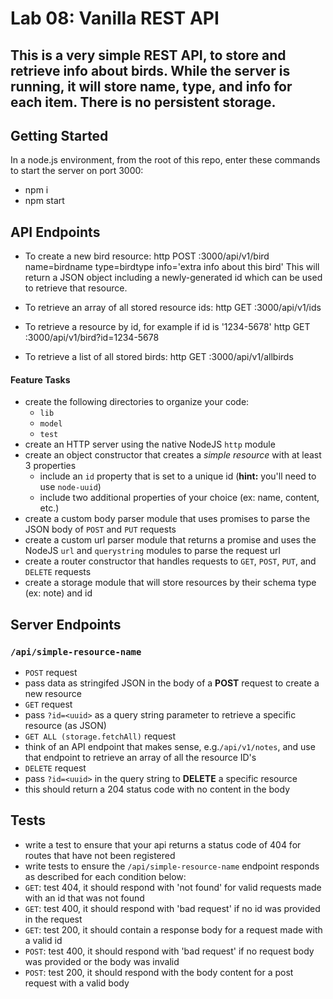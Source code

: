 Lab 08: Vanilla REST API
======

## This is a very simple REST API, to store and retrieve info about birds. While the server is running, it will store name, type, and info for each item. There is no persistent storage.

## Getting Started
In a node.js environment, from the root of this repo, enter these commands to start the server on port 3000:
* npm i
* npm start

## API Endpoints

* To create a new bird resource:
 http POST :3000/api/v1/bird name=birdname type=birdtype info='extra info about this bird'
 This will return a JSON object including a newly-generated id which can be used to retrieve that resource.
 
 * To retrieve an array of all stored resource ids: 
 http GET :3000/api/v1/ids
 
* To retrieve a resource by id, for example if id is '1234-5678'
http GET :3000/api/v1/bird?id=1234-5678

* To retrieve a list of all stored birds:
http GET :3000/api/v1/allbirds


#### Feature Tasks
* create the following directories to organize your code:
  * `lib`
  * `model`
  * `test`
* create an HTTP server using the native NodeJS `http` module
* create an object constructor that creates a _simple resource_ with at least 3 properties
  * include an `id` property that is set to a unique id (**hint:** you'll need to use `node-uuid`)
  * include two additional properties of your choice (ex: name, content, etc.)
* create a custom body parser module that uses promises to parse the JSON body of `POST` and `PUT` requests
* create a custom url parser module that returns a promise and uses the NodeJS `url` and `querystring` modules to parse the request url
* create a router constructor that handles requests to `GET`, `POST`, `PUT`, and `DELETE` requests
* create a storage module that will store resources by their schema type (ex: note) and id

## Server Endpoints
### `/api/simple-resource-name`
* `POST` request
 * pass data as stringifed JSON in the body of a **POST** request to create a new resource
* `GET` request
 * pass `?id=<uuid>` as a query string parameter to retrieve a specific resource (as JSON)
 * `GET ALL (storage.fetchAll)` request
 * think of an API endpoint that makes sense, e.g.`/api/v1/notes`, and use that endpoint to retrieve an array of all the resource ID's
* `DELETE` request
 * pass `?id=<uuid>` in the query string to **DELETE** a specific resource
 * this should return a 204 status code with no content in the body

## Tests
* write a test to ensure that your api returns a status code of 404 for routes that have not been registered
* write tests to ensure the `/api/simple-resource-name` endpoint responds as described for each condition below:
 * `GET`: test 404, it should respond with 'not found' for valid requests made with an id that was not found
 * `GET`: test 400, it should respond with 'bad request' if no id was provided in the request
 * `GET`: test 200, it should contain a response body for a request made with a valid id
 * `POST`: test 400, it should respond with 'bad request' if no request body was provided or the body was invalid
 * `POST`: test 200, it should respond with the body content for a post request with a valid body

